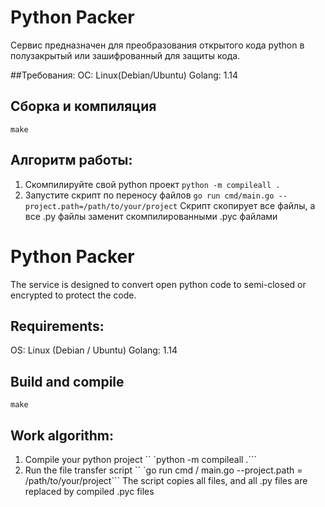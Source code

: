 # Python Packer
Сервис предназначен для преобразования открытого кода python в полузакрытый или зашифрованный для защиты кода.

##Требования:
ОС: Linux(Debian/Ubuntu)
Golang: 1.14

## Сборка и компиляция
```make```

## Алгоритм работы:
1) Скомпилируйте свой python проект
```python -m compileall .```
2) Запустите скрипт по переносу файлов
```go run cmd/main.go --project.path=/path/to/your/project```
Скрипт скопирует все файлы, а все .py файлы заменит скомпилированными .pyc файлами


# Python Packer
The service is designed to convert open python code to semi-closed or encrypted to protect the code.

## Requirements:
OS: Linux (Debian / Ubuntu)
Golang: 1.14

## Build and compile
```make```

## Work algorithm:
1) Compile your python project
`` `python -m compileall .```
2) Run the file transfer script
`` `go run cmd / main.go --project.path = /path/to/your/project```
The script copies all files, and all .py files are replaced by compiled .pyc files